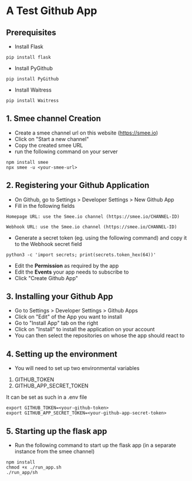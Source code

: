 # A Test Github App

## Prerequisites

- Install Flask

```
pip install flask
```

- Install PyGithub

```
pip install PyGithub
```

- Install Waitress

```
pip install Waitress
```

## 1. Smee channel Creation

- Create a smee channel url on this website (https://smee.io)
- Click on "Start a new channel"
- Copy the created smee URL
- run the following command on your server
```
npm install smee
npx smee -u <your-smee-url>
```

## 2. Registering your Github Application

- On Github, go to Settings > Developer Settings > New Github App
- Fill in the following fields
```
Homepage URL: use the Smee.io channel (https://smee.io/CHANNEL-ID)

Webhook URL: use the Smee.io channel (https://smee.io/CHANNEL-ID)
```
- Generate a secret token (eg. using the following command) and copy it to the Webhook secret field
```
python3 -c 'import secrets; print(secrets.token_hex(64))'
```
- Edit the **Permission** as required by the app
- Edit the **Events** your app needs to subscribe to
- Click "Create Github App"

## 3. Installing your Github App

- Go to Settings > Developer Settings > Github Apps
- Click on "Edit" of the App you want to install
- Go to "Install App" tab on the right
- Click on "Install" to install the application on your account
- You can then select the repositories on whose the app should react to

## 4. Setting up the environment

- You will need to set up two environmental variables 
1. GITHUB_TOKEN
2. GITHUB_APP_SECRET_TOKEN

It can be set as such in a .env file
```
export GITHUB_TOKEN=<your-github-token>
export GITHUB_APP_SECRET_TOKEN=<your-github-app-secret-token>
```

## 5. Starting up the flask app

- Run the following command to start up the flask app (in a separate instance from the smee channel)
```
npm install
chmod +x ./run_app.sh
./run_app/sh
```
